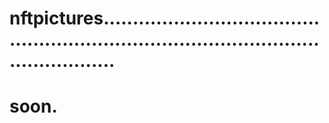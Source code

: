 # nftpictures............................................................................................................
# soon.
